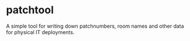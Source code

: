 # patchtool
A simple tool for writing down patchnumbers, room names and other data for physical IT deployments.
